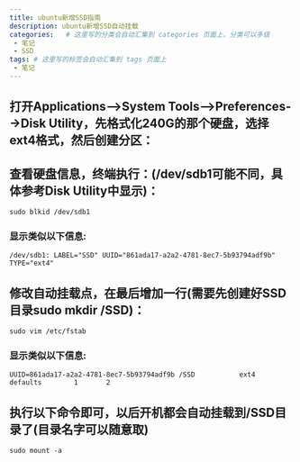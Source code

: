 ```yaml
---
title: ubuntu新增SSD指南
description: ubuntu新增SSD自动挂载
categories:   # 这里写的分类会自动汇集到 categories 页面上，分类可以多级
 - 笔记
 - SSD
tags: # 这里写的标签会自动汇集到 tags 页面上
 - 笔记
---
```


##  打开Applications-->System Tools-->Preferences-->Disk Utility，先格式化240G的那个硬盘，选择ext4格式，然后创建分区：

##  查看硬盘信息，终端执行：(/dev/sdb1可能不同，具体参考Disk Utility中显示)：
```
sudo blkid /dev/sdb1
```

###  显示类似以下信息:

```
/dev/sdb1: LABEL="SSD" UUID="861ada17-a2a2-4781-8ec7-5b93794adf9b" TYPE="ext4"
```

## 修改自动挂载点，在最后增加一行(需要先创建好SSD目录sudo mkdir /SSD)：
```
sudo vim /etc/fstab
```

### 显示类似以下信息:
```
UUID=861ada17-a2a2-4781-8ec7-5b93794adf9b /SSD           ext4    defaults        1       2
```

## 执行以下命令即可，以后开机都会自动挂载到/SSD目录了(目录名字可以随意取)
```
sudo mount -a
```
